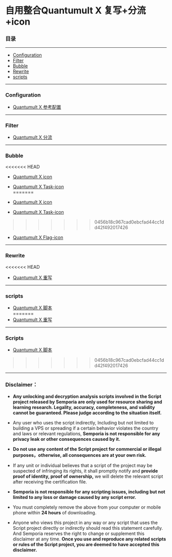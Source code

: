 # 自用整合Quantumult X 复写+分流+icon

### 目录
***
* [Configuration](#Configuration)
* [Filter](#Filter)
* [Bubble](#Bubble)
* [Rewrite](#Rewrite)
* [scripts](#scripts)

***
### Configuration
* [Quantumult X 参考配置](https://github.com/LjyLab/QuantumultX/tree/master/Bubble/Configuration)  

***
### Filter
* [Quantumult X 分流](https://github.com/LjyLab/QuantumultX/tree/master/Bubble/Filter)  

***
### Bubble
<<<<<<< HEAD
* [Quantumult X icon](https://github.com/LjyLab/QuantumultX/tree/master/Bubble/IconSet)  

* [Quantumult X Task-icon](https://github.com/LjyLab/QuantumultX/tree/master/Bubble/Task)  
=======
* [Quantumult X icon](https://github.com/LjyLab/QuantumultX/Bubble/IconSet)  

* [Quantumult X Task-icon](https://github.com/LjyLab/QuantumultX/Bubble/Task)  
>>>>>>> 0456b18c967cad0ebcfad44cc1dd42f492017426

* [Quantumult X Flag-icon](https://github.com/LjyLab/QuantumultX/tree/master/Bubble/Flag-icon)  

***
### Rewrite
<<<<<<< HEAD
* [Quantumult X 重写](https://github.com/LjyLab/QuantumultX/tree/master/Bubble/Rewrite)  

***
### scripts
* [Quantumult X 脚本](https://github.com/LjyLab/QuantumultX/tree/master/Bubble/scripts)  
=======
* [Quantumult X 重写](https://github.com/LjyLab/QuantumultX/tree/master/Rewrite)  

***
### Scripts
* [Quantumult X 脚本](https://github.com/LjyLab/QuantumultX/tree/master/Scripts)  
>>>>>>> 0456b18c967cad0ebcfad44cc1dd42f492017426


***
### Disclaimer：

* **Any unlocking and decryption analysis scripts involved in the Script project released by Semporia are only used for resource sharing and learning research. Legality, accuracy, completeness, and validity cannot be guaranteed. Please judge according to the situation itself.**

* Any user who uses the script indirectly, Including but not limited to building a VPS or spreading if a certain behavior violates the country and laws or relevant regulations, **Semporia is not responsible for any privacy leak or other consequences caused by it.**

* **Do not use any content of the Script project for commercial or illegal purposes，otherwise, all consequences are at your own risk.**

* If any unit or individual believes that a script of the project may be suspected of infringing its rights, it shall promptly notify and **provide proof of identity, proof of ownership,** we will delete the relevant script after receiving the certification file.

* **Semporia is not responsible for any scripting issues, including but not limited to any loss or damage caused by any script error.**

* You must completely remove the above from your computer or mobile phone within **24 hours** of downloading.

* Anyone who views this project in any way or any script that uses the Script project directly or indirectly should read this statement carefully. And Semporia reserves the right to change or supplement this disclaimer at any time. **Once you use and reproduce any related scripts or rules of the Script project, you are deemed to have accepted this disclaimer.**
